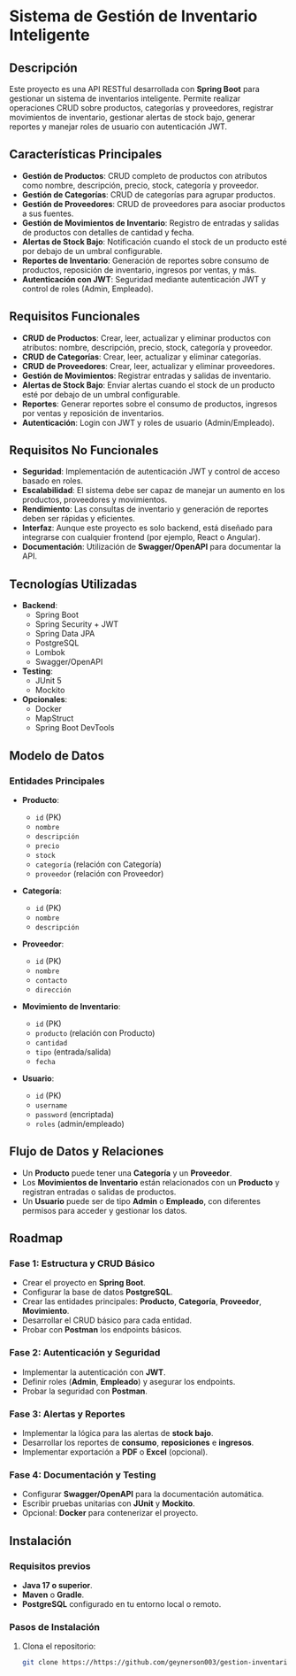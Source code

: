 # Sistema de Gestión de Inventario Inteligente

## Descripción

Este proyecto es una API RESTful desarrollada con **Spring Boot** para gestionar un sistema de inventarios inteligente. Permite realizar operaciones CRUD sobre productos, categorías y proveedores, registrar movimientos de inventario, gestionar alertas de stock bajo, generar reportes y manejar roles de usuario con autenticación JWT.

## Características Principales

- **Gestión de Productos**: CRUD completo de productos con atributos como nombre, descripción, precio, stock, categoría y proveedor.
- **Gestión de Categorías**: CRUD de categorías para agrupar productos.
- **Gestión de Proveedores**: CRUD de proveedores para asociar productos a sus fuentes.
- **Gestión de Movimientos de Inventario**: Registro de entradas y salidas de productos con detalles de cantidad y fecha.
- **Alertas de Stock Bajo**: Notificación cuando el stock de un producto esté por debajo de un umbral configurable.
- **Reportes de Inventario**: Generación de reportes sobre consumo de productos, reposición de inventario, ingresos por ventas, y más.
- **Autenticación con JWT**: Seguridad mediante autenticación JWT y control de roles (Admin, Empleado).

## Requisitos Funcionales

- **CRUD de Productos**: Crear, leer, actualizar y eliminar productos con atributos: nombre, descripción, precio, stock, categoría y proveedor.
- **CRUD de Categorías**: Crear, leer, actualizar y eliminar categorías.
- **CRUD de Proveedores**: Crear, leer, actualizar y eliminar proveedores.
- **Gestión de Movimientos**: Registrar entradas y salidas de inventario.
- **Alertas de Stock Bajo**: Enviar alertas cuando el stock de un producto esté por debajo de un umbral configurable.
- **Reportes**: Generar reportes sobre el consumo de productos, ingresos por ventas y reposición de inventarios.
- **Autenticación**: Login con JWT y roles de usuario (Admin/Empleado).

## Requisitos No Funcionales

- **Seguridad**: Implementación de autenticación JWT y control de acceso basado en roles.
- **Escalabilidad**: El sistema debe ser capaz de manejar un aumento en los productos, proveedores y movimientos.
- **Rendimiento**: Las consultas de inventario y generación de reportes deben ser rápidas y eficientes.
- **Interfaz**: Aunque este proyecto es solo backend, está diseñado para integrarse con cualquier frontend (por ejemplo, React o Angular).
- **Documentación**: Utilización de **Swagger/OpenAPI** para documentar la API.

## Tecnologías Utilizadas

- **Backend**:
  - Spring Boot
  - Spring Security + JWT
  - Spring Data JPA
  - PostgreSQL
  - Lombok
  - Swagger/OpenAPI
- **Testing**:
  - JUnit 5
  - Mockito
- **Opcionales**:
  - Docker
  - MapStruct
  - Spring Boot DevTools

## Modelo de Datos

### Entidades Principales

- **Producto**:
  - `id` (PK)
  - `nombre`
  - `descripción`
  - `precio`
  - `stock`
  - `categoría` (relación con Categoría)
  - `proveedor` (relación con Proveedor)

- **Categoría**:
  - `id` (PK)
  - `nombre`
  - `descripción`

- **Proveedor**:
  - `id` (PK)
  - `nombre`
  - `contacto`
  - `dirección`

- **Movimiento de Inventario**:
  - `id` (PK)
  - `producto` (relación con Producto)
  - `cantidad`
  - `tipo` (entrada/salida)
  - `fecha`

- **Usuario**:
  - `id` (PK)
  - `username`
  - `password` (encriptada)
  - `roles` (admin/empleado)

## Flujo de Datos y Relaciones

- Un **Producto** puede tener una **Categoría** y un **Proveedor**.
- Los **Movimientos de Inventario** están relacionados con un **Producto** y registran entradas o salidas de productos.
- Un **Usuario** puede ser de tipo **Admin** o **Empleado**, con diferentes permisos para acceder y gestionar los datos.

## Roadmap

### Fase 1: Estructura y CRUD Básico
- Crear el proyecto en **Spring Boot**.
- Configurar la base de datos **PostgreSQL**.
- Crear las entidades principales: **Producto**, **Categoría**, **Proveedor**, **Movimiento**.
- Desarrollar el CRUD básico para cada entidad.
- Probar con **Postman** los endpoints básicos.

### Fase 2: Autenticación y Seguridad
- Implementar la autenticación con **JWT**.
- Definir roles (**Admin**, **Empleado**) y asegurar los endpoints.
- Probar la seguridad con **Postman**.

### Fase 3: Alertas y Reportes
- Implementar la lógica para las alertas de **stock bajo**.
- Desarrollar los reportes de **consumo**, **reposiciones** e **ingresos**.
- Implementar exportación a **PDF** o **Excel** (opcional).

### Fase 4: Documentación y Testing
- Configurar **Swagger/OpenAPI** para la documentación automática.
- Escribir pruebas unitarias con **JUnit** y **Mockito**.
- Opcional: **Docker** para contenerizar el proyecto.

## Instalación

### Requisitos previos

- **Java 17 o superior**.
- **Maven** o **Gradle**.
- **PostgreSQL** configurado en tu entorno local o remoto.

### Pasos de Instalación

1. Clona el repositorio:

   ```bash
   git clone https://https://github.com/geynerson003/gestion-inventario

